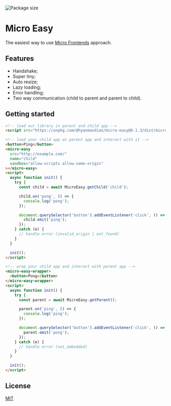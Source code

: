 ![Package size](https://badgen.net/bundlephobia/minzip/@hyanmandian/micro-easy)

# Micro Easy

The easiest way to use [Micro Frontends](https://micro-frontends.org/) approach.

## Features

- Handshake;
- Super tiny;
- Auto resize;
- Lazy loading;
- Error handling;
- Two way communication (child to parent and parent to child).

## Getting started

```html
<!-- load our library in parent and child app -->
<script src="https://unpkg.com/@hyanmandian/micro-easy@0.1.3/dist/micro-easy.umd.production.min.js"></script>

<!-- load your child app on parent app and interact with it -->
<button>Ping</button>
<micro-easy
  src="http://example.com/"
  name="child"
  sandbox="allow-scripts allow-same-origin"
></micro-easy>
<script>
  async function init() {
    try {
      const child = await MicroEasy.getChild('child');

      child.on('pong', () => {
        console.log('pong');
      });

      document.querySelector('button').addEventListener('click', () => {
        child.emit('ping');
      });
    } catch (e) {
      // handle error (invalid_origin | not_found)
    }
  }

  init();
</script>

<!-- wrap your child app and interact with parent app -->
<micro-easy-wrapper>
  <button>Pong</button>
</micro-easy-wrapper>
<script>
  async function init() {
    try {
      const parent = await MicroEasy.getParent();

      parent.on('ping', () => {
        console.log('ping');
      });

      document.querySelector('button').addEventListener('click', () => {
        parent.emit('pong');
      });
    } catch (e) {
      // handle error (not_embedded)
    }
  }

  init();
</script>
```

## License

[MIT](LICENSE)
